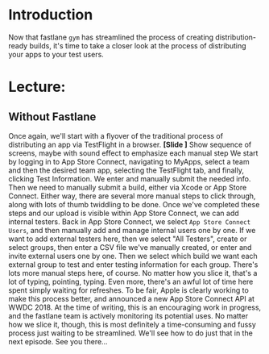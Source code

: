 # Introduction
Now that fastlane `gym` has streamlined the process of creating distribution-ready builds, it's time to take a closer look at the process of distributing your apps to your test users.
# Lecture: 
## Without Fastlane
Once again, we'll start with a flyover of the traditional process of distributing an app via TestFlight in a browser. 
**[Slide ]** Show sequence of screens, maybe with sound effect to emphasize each manual step
We start by logging in to App Store Connect, navigating to MyApps, select a team and then the desired team app, selecting the TestFlight tab, and finally, clicking Test Information. 
We enter and manually submit the needed info.
Then we need to manually submit a build, either via Xcode or App Store Connect. Either way, there are several more manual steps to click through, along with lots of thumb twiddling to be done.
Once we've completed these steps and our upload is visible within App Store Connect, we can add internal testers. Back in App Store Connect, we select `App Store Connect Users`, and then manually add and manage internal users one by one.
If we want to add external testers here, then we select "All Testers", create or select groups, then enter a CSV file we've manually created, or enter and invite external users one by one. Then we select which build we want each external group to test and enter testing information for each group. There's lots more manual steps here, of course.
No matter how you slice it, that's a lot of typing, pointing, typing. Even more, there's an awful lot of time here spent simply waiting for refreshes. To be fair, Apple is clearly working to make this process better, and announced a new App Store Connect API at WWDC 2018. At the time of writing, this is an encouraging work in progress, and the fastlane team is actively monitoring its potential uses. 
No matter how we slice it, though, this is most definitely a time-consuming and fussy process just waiting to be streamlined. 
We'll see how to do just that in the next episode. See you there…



